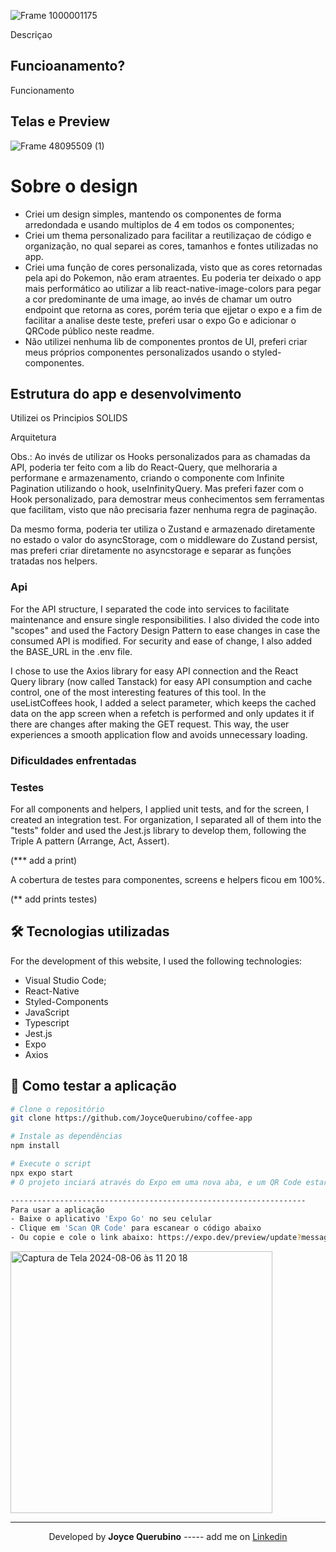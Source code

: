 
![Frame 1000001175](https://github.com/user-attachments/assets/bb413121-867d-458f-b558-da51a53d05ea)

Descriçao

## Funcioanamento?

Funcionamento

## Telas e Preview

![Frame 48095509 (1)](https://github.com/user-attachments/assets/d5fd7f51-feec-4525-a4e8-b06a9b35f7d7)

# Sobre o design

- Criei um design simples, mantendo os componentes de forma arredondada e usando multiplos de 4 em todos os componentes;
- Criei um thema personalizado para facilitar a reutilizaçao de código e organização, no qual separei as cores, tamanhos e fontes utilizadas no app.
- Criei uma função de cores personalizada, visto que as cores retornadas pela api do Pokemon, não eram atraentes. Eu poderia ter deixado o app mais performático ao utilizar a lib react-native-image-colors para pegar a cor predominante de uma image, ao invés de chamar um outro endpoint que retorna as cores, porém teria que ejjetar o expo e a fim de facilitar a analise deste teste, preferi usar o expo Go e adicionar o QRCode público neste readme.
- Não utilizei nenhuma lib de componentes prontos de UI, preferi criar meus próprios componentes personalizados usando o styled-componentes.

## Estrutura do app e desenvolvimento

Utilizei os Principios SOLIDS

Arquitetura

Obs.: Ao invés de utilizar os Hooks personalizados para as chamadas da API, poderia ter feito com a lib do React-Query, que melhoraria a performane e armazenamento, criando o componente com Infinite Pagination utilizando o hook, useInfinityQuery. Mas preferi fazer com o Hook personalizado, para demostrar meus conhecimentos sem ferramentas que facilitam, visto que não precisaria fazer nenhuma regra de paginação.

Da mesmo forma, poderia ter utiliza o Zustand e armazenado diretamente no estado o valor do asyncStorage, com o middleware do Zustand persist, mas preferi criar diretamente no asyncstorage e separar as funções tratadas nos helpers.

### Api

For the API structure, I separated the code into services to facilitate maintenance and ensure single responsibilities. I also divided the code into "scopes" and used the Factory Design Pattern to ease changes in case the consumed API is modified. For security and ease of change, I also added the BASE_URL in the .env file.

I chose to use the Axios library for easy API connection and the React Query library (now called Tanstack) for easy API consumption and cache control, one of the most interesting features of this tool. In the useListCoffees hook, I added a select parameter, which keeps the cached data on the app screen when a refetch is performed and only updates it if there are changes after making the GET request. This way, the user experiences a smooth application flow and avoids unnecessary loading.

### Dificuldades enfrentadas

### Testes

For all components and helpers, I applied unit tests, and for the screen, I created an integration test. For organization, I separated all of them into the "tests" folder and used the Jest.js library to develop them, following the Triple A pattern (Arrange, Act, Assert).

(\*\*\* add a print)

A cobertura de testes para componentes, screens e helpers ficou em 100%.

(\*\* add prints testes)

## 🛠 Tecnologias utilizadas

For the development of this website, I used the following technologies:

- Visual Studio Code;
- React-Native
- Styled-Components
- JavaScript
- Typescript
- Jest.js
- Expo
- Axios

## 🚀 Como testar a aplicação

```bash
# Clone o repositório
git clone https://github.com/JoyceQuerubino/coffee-app

# Instale as dependências
npm install

# Execute o script
npx expo start
# O projeto inciará através do Expo em uma nova aba, e um QR Code estará disponível.

------------------------------------------------------------------
Para usar a aplicação
- Baixe o aplicativo 'Expo Go' no seu celular
- Clique em 'Scan QR Code' para escanear o código abaixo
- Ou copie e cole o link abaixo: https://expo.dev/preview/update?message=fix%3A%20refector%20abstraction%20components&updateRuntimeVersion=1.0.0&createdAt=2024-08-06T14%3A19%3A38.901Z&slug=exp&projectId=734cd460-a071-4cc5-9244-be445d9d4a65&group=9c26342d-b60a-4e8e-9755-8e597475717f
```

<img width="419" alt="Captura de Tela 2024-08-06 às 11 20 18" src="https://github.com/user-attachments/assets/cd169bde-4aa3-42da-aaed-ccf660860608">


---

<p align= center>
Developed by <strong>Joyce Querubino</strong>   -----   add me on <a href="https://www.linkedin.com/in/joyce-querubino/"target="_blank">Linkedin</a>
</p>
